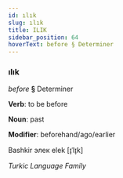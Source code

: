 ```yaml
---
id: ılık
slug: ılık
title: ILIK
sidebar_position: 64
hoverText: before § Determiner
---
```


### ılık

*before* **§** Determiner

**Verb**: to be before

**Noun**: past

**Modifier**: beforehand/ago/earlier

Bashkir элек elek [ɪ̞ˈlɪ̞k]

*Turkic Language Family*